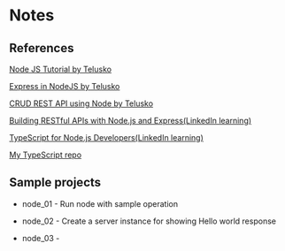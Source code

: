 # Notes

## References
[Node JS Tutorial by Telusko](https://www.youtube.com/watch?v=vJEO57B05Sg&t=2196s)

[Express in NodeJS by Telusko](https://www.youtube.com/watch?v=2ojkb44XObc)

[CRUD REST API using Node by Telusko](https://www.youtube.com/watch?v=eYVGoXPq2RA)

[Building RESTful APIs with Node.js and Express(LinkedIn learning)](https://www.linkedin.com/learning/building-restful-apis-with-node-js-and-express/building-a-rest-api-with-node-and-express?u=57692769)

[TypeScript for Node.js Developers(LinkedIn learning)](https://www.linkedin.com/learning/typescript-for-node-js-developers/adding-types-in-your-functions?u=57692769)

[My TypeScript repo](https://github.com/akshayramesh/TypeScript-learnings)


## Sample projects

- node_01 - Run node with sample operation

- node_02 - Create a server instance for showing Hello world response

- node_03 - 
